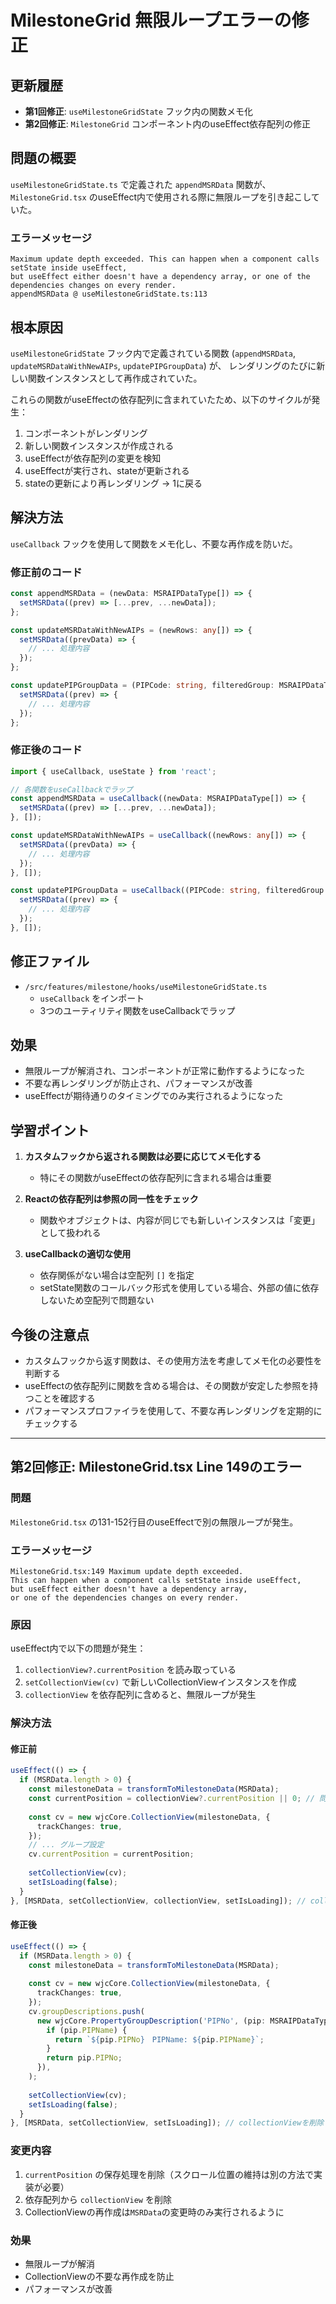 # MilestoneGrid 無限ループエラーの修正

## 更新履歴
- **第1回修正**: `useMilestoneGridState` フック内の関数メモ化
- **第2回修正**: `MilestoneGrid` コンポーネント内のuseEffect依存配列の修正

## 問題の概要

`useMilestoneGridState.ts` で定義された `appendMSRData` 関数が、`MilestoneGrid.tsx` のuseEffect内で使用される際に無限ループを引き起こしていた。

### エラーメッセージ
```
Maximum update depth exceeded. This can happen when a component calls setState inside useEffect, 
but useEffect either doesn't have a dependency array, or one of the dependencies changes on every render.
appendMSRData @ useMilestoneGridState.ts:113
```

## 根本原因

`useMilestoneGridState` フック内で定義されている関数 (`appendMSRData`, `updateMSRDataWithNewAIPs`, `updatePIPGroupData`) が、
レンダリングのたびに新しい関数インスタンスとして再作成されていた。

これらの関数がuseEffectの依存配列に含まれていたため、以下のサイクルが発生：

1. コンポーネントがレンダリング
2. 新しい関数インスタンスが作成される
3. useEffectが依存配列の変更を検知
4. useEffectが実行され、stateが更新される
5. stateの更新により再レンダリング → 1に戻る

## 解決方法

`useCallback` フックを使用して関数をメモ化し、不要な再作成を防いだ。

### 修正前のコード
```typescript
const appendMSRData = (newData: MSRAIPDataType[]) => {
  setMSRData((prev) => [...prev, ...newData]);
};

const updateMSRDataWithNewAIPs = (newRows: any[]) => {
  setMSRData((prevData) => {
    // ... 処理内容
  });
};

const updatePIPGroupData = (PIPCode: string, filteredGroup: MSRAIPDataType[]) => {
  setMSRData((prev) => {
    // ... 処理内容
  });
};
```

### 修正後のコード
```typescript
import { useCallback, useState } from 'react';

// 各関数をuseCallbackでラップ
const appendMSRData = useCallback((newData: MSRAIPDataType[]) => {
  setMSRData((prev) => [...prev, ...newData]);
}, []);

const updateMSRDataWithNewAIPs = useCallback((newRows: any[]) => {
  setMSRData((prevData) => {
    // ... 処理内容
  });
}, []);

const updatePIPGroupData = useCallback((PIPCode: string, filteredGroup: MSRAIPDataType[]) => {
  setMSRData((prev) => {
    // ... 処理内容
  });
}, []);
```

## 修正ファイル

- `/src/features/milestone/hooks/useMilestoneGridState.ts`
  - `useCallback` をインポート
  - 3つのユーティリティ関数をuseCallbackでラップ

## 効果

- 無限ループが解消され、コンポーネントが正常に動作するようになった
- 不要な再レンダリングが防止され、パフォーマンスが改善
- useEffectが期待通りのタイミングでのみ実行されるようになった

## 学習ポイント

1. **カスタムフックから返される関数は必要に応じてメモ化する**
   - 特にその関数がuseEffectの依存配列に含まれる場合は重要

2. **Reactの依存配列は参照の同一性をチェック**
   - 関数やオブジェクトは、内容が同じでも新しいインスタンスは「変更」として扱われる

3. **useCallbackの適切な使用**
   - 依存関係がない場合は空配列 `[]` を指定
   - setState関数のコールバック形式を使用している場合、外部の値に依存しないため空配列で問題ない

## 今後の注意点

- カスタムフックから返す関数は、その使用方法を考慮してメモ化の必要性を判断する
- useEffectの依存配列に関数を含める場合は、その関数が安定した参照を持つことを確認する
- パフォーマンスプロファイラを使用して、不要な再レンダリングを定期的にチェックする

---

## 第2回修正: MilestoneGrid.tsx Line 149のエラー

### 問題
`MilestoneGrid.tsx` の131-152行目のuseEffectで別の無限ループが発生。

### エラーメッセージ
```
MilestoneGrid.tsx:149 Maximum update depth exceeded. 
This can happen when a component calls setState inside useEffect, 
but useEffect either doesn't have a dependency array, 
or one of the dependencies changes on every render.
```

### 原因
useEffect内で以下の問題が発生：
1. `collectionView?.currentPosition` を読み取っている
2. `setCollectionView(cv)` で新しいCollectionViewインスタンスを作成
3. `collectionView` を依存配列に含めると、無限ループが発生

### 解決方法

#### 修正前
```typescript
useEffect(() => {
  if (MSRData.length > 0) {
    const milestoneData = transformToMilestoneData(MSRData);
    const currentPosition = collectionView?.currentPosition || 0; // 問題の行
    
    const cv = new wjcCore.CollectionView(milestoneData, {
      trackChanges: true,
    });
    // ... グループ設定
    cv.currentPosition = currentPosition;
    
    setCollectionView(cv);
    setIsLoading(false);
  }
}, [MSRData, setCollectionView, collectionView, setIsLoading]); // collectionViewが問題
```

#### 修正後
```typescript
useEffect(() => {
  if (MSRData.length > 0) {
    const milestoneData = transformToMilestoneData(MSRData);
    
    const cv = new wjcCore.CollectionView(milestoneData, {
      trackChanges: true,
    });
    cv.groupDescriptions.push(
      new wjcCore.PropertyGroupDescription('PIPNo', (pip: MSRAIPDataType) => {
        if (pip.PIPName) {
          return `${pip.PIPNo}　PIPName: ${pip.PIPName}`;
        }
        return pip.PIPNo;
      }),
    );
    
    setCollectionView(cv);
    setIsLoading(false);
  }
}, [MSRData, setCollectionView, setIsLoading]); // collectionViewを削除
```

### 変更内容
1. `currentPosition` の保存処理を削除（スクロール位置の維持は別の方法で実装が必要）
2. 依存配列から `collectionView` を削除
3. CollectionViewの再作成は`MSRData`の変更時のみ実行されるように

### 効果
- 無限ループが解消
- CollectionViewの不要な再作成を防止
- パフォーマンスが改善